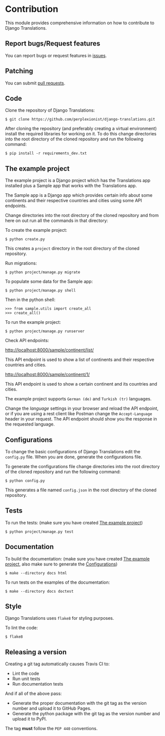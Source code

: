 # Contribution

[comment]: # (any changes to this module must also be reflected in /docs/contribution.rst)

This module provides comprehensive information on how to contribute to
Django Translations.

## Report bugs/Request features

You can report bugs or request features in
[issues](https://github.com/perplexionist/django-translations/issues).

## Patching

You can submit [pull
requests](https://github.com/perplexionist/django-translations/pulls).

## Code

Clone the repository of Django Translations:

``` sourceCode bash
$ git clone https://github.com/perplexionist/django-translations.git
```

After cloning the repository (and preferably creating a virtual
environment) install the required libraries for working on it. To do
this change directories into the root directory of the cloned repository
and run the following command:

``` sourceCode bash
$ pip install -r requirements_dev.txt
```

## The example project

The example project is a Django project which has the Translations app
installed plus a Sample app that works with the Translations app.

The Sample app is a Django app which provides certain info about some
continents and their respective countries and cities using some API
endpoints.

Change directories into the root directory of the cloned repository and
from here on out run all the commands in that directory:

To create the example project:

``` sourceCode bash
$ python create.py
```

This creates a `project` directory in the root directory of the cloned
repository.

Run migrations:

``` sourceCode bash
$ python project/manage.py migrate
```

To populate some data for the Sample app:

``` sourceCode bash
$ python project/manage.py shell
```

Then in the python shell:

``` sourceCode python
>>> from sample.utils import create_all
>>> create_all()
```

To run the example project:

``` sourceCode bash
$ python project/manage.py runserver
```

Check API endpoints:

<http://localhost:8000/sample/continent/list/>

This API endpoint is used to show a list of continents and their
respective countries and cities.

<http://localhost:8000/sample/continent/1/>

This API endpoint is used to show a certain continent and its countries
and cities.

The example project supports `German (de)` and `Turkish (tr)` languages.

Change the *language* settings in your browser and reload the API
endpoint, or if you are using a rest client like Postman change the
`Accept-Language` header in your request. The API endpoint should show
you the response in the requested language.

## Configurations

To change the basic configurations of Django Translations edit the
`config.py` file. When you are done, generate the configurations file.

To generate the configurations file change directories into the root
directory of the cloned repository and run the following command:

``` sourceCode bash
$ python config.py
```

This generates a file named `config.json` in the root directory of the
cloned repository.

## Tests

To run the tests: (make sure you have created [The example project]())

``` sourceCode bash
$ python project/manage.py test
```

## Documentation

To build the documentation: (make sure you have created [The example
project](), also make sure to generate the
[Configurations](#configurations))

``` sourceCode bash
$ make --directory docs html
```

To run tests on the examples of the documentation:

``` sourceCode bash
$ make --directory docs doctest
```

## Style

Django Translations uses `flake8` for styling purposes.

To lint the code:

``` sourceCode bash
$ flake8
```

## Releasing a version

Creating a git tag automatically causes Travis CI to:

  - Lint the code
  - Run unit tests
  - Run documentation tests

And if all of the above pass:

  - Generate the proper documentation with the git tag as the version
    number and upload it to GitHub Pages.
  - Generate the python package with the git tag as the version number
    and upload it to PyPI.

The tag **must** follow the `PEP 440` conventions.
